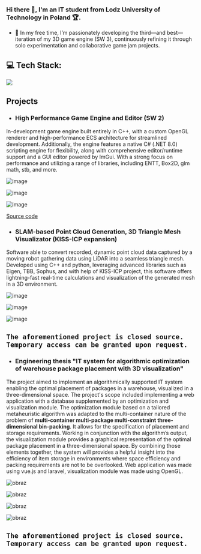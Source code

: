 ### Hi there 👋, I'm an IT student from Lodz University of Technology in Poland :trophy:. 

- 🔭 In my free time, I’m passionately developing the third—and best—iteration of my 3D game engine (SW 3), continuously refining it through solo experimentation and collaborative game jam projects.
 
## 💻 Tech Stack:
<img src="https://skillicons.dev/icons?i=c,cpp,cs,arduino,docker,php,postgres,linux,visualstudio" />

## Projects

- ### High Performance Game Engine and Editor (SW 2)
In-development game engine built entirely in C++, with a custom OpenGL renderer and high-performance ECS architecture for streamlined development. Additionally, the engine features a native C# (.NET 8.0) scripting engine for flexibility, along with comprehensive editor/runtime support and a GUI editor powered by ImGui. With a strong focus on performance and utilizing a range of libraries, including ENTT, Box2D, glm math, stb, and more.

![image](https://github.com/Tycjan-Fortuna-IT/Tycjan-Fortuna-IT/assets/114949616/66173b15-1c05-4456-a046-230018c52a84)

![image](https://github.com/Tycjan-Fortuna-IT/Tycjan-Fortuna-IT/assets/114949616/2142b10e-5ee9-454a-91eb-ec77b0ceacb7)

![image](https://github.com/Tycjan-Fortuna-IT/Tycjan-Fortuna-IT/assets/114949616/ff76092d-de2f-444a-8905-6bb2df338fd4)

[Source code](https://github.com/Tycjan-Fortuna-IT/SW_II)

- ### SLAM-based Point Cloud Generation, 3D Triangle Mesh Visualizator (KISS-ICP expansion)
Software able to convert recorded, dynamic point cloud data captured by a moving robot gathering data using LiDAR into a seamless triangle mesh. Developed using C++ and python, leveraging advanced libraries such as Eigen, TBB, Sophus, and with help of KISS-ICP project, this software offers lightning-fast real-time calculations and visualization of the generated mesh in a 3D environment.

![image](https://github.com/Tycjan-Fortuna-IT/Tycjan-Fortuna-IT/assets/114949616/a1ec9279-6537-4d59-a723-c04abd08696c)

![image](https://github.com/Tycjan-Fortuna-IT/Tycjan-Fortuna-IT/assets/114949616/956b6150-7720-44f3-9694-4f8039621830)

![image](https://github.com/Tycjan-Fortuna-IT/Tycjan-Fortuna-IT/assets/114949616/c0aea5ba-6adc-4a32-926c-47fc84af2816)

## `The aforementioned project is closed source. Temporary access can be granted upon request.`

- ### Engineering thesis "IT system for algorithmic optimization of warehouse package placement with 3D visualization"
The project aimed to implement an algorithmically supported IT system enabling the optimal placement of packages in a warehouse, visualized in a three-dimensional space. The project's scope included implementing a web application with a database supplemented by an 
optimization and visualization module. The optimization module based on a tailored metaheuristic algorithm was adapted to the multi-container nature of the problem of **multi-container multi-package multi-constraint three-dimensional bin-packing**. It allows for the 
specification of placement and storage requirements. Working in conjunction with the algorithm’s output, the visualization module provides a graphical representation of the optimal package placement in a three-dimensional space. By combining those elements together, the system will provides a helpful insight into the efficiency of item storage in environments where space efficiency and packing requirements are not to be overlooked. Web application was made using vue.js and laravel, visualization module was made using OpenGL.

![obraz](https://github.com/user-attachments/assets/f27502d8-34ff-41a9-8c81-6fba0287a06d)

![obraz](https://github.com/user-attachments/assets/25f1182b-b0f1-44a0-be0a-da18b700feef)

![obraz](https://github.com/user-attachments/assets/9c431b0a-f180-473e-80b6-96ee1d4a52f0)

![obraz](https://github.com/user-attachments/assets/cecbf419-036c-4393-bc5e-3eeac08867f8)

## `The aforementioned project is closed source. Temporary access can be granted upon request.`
